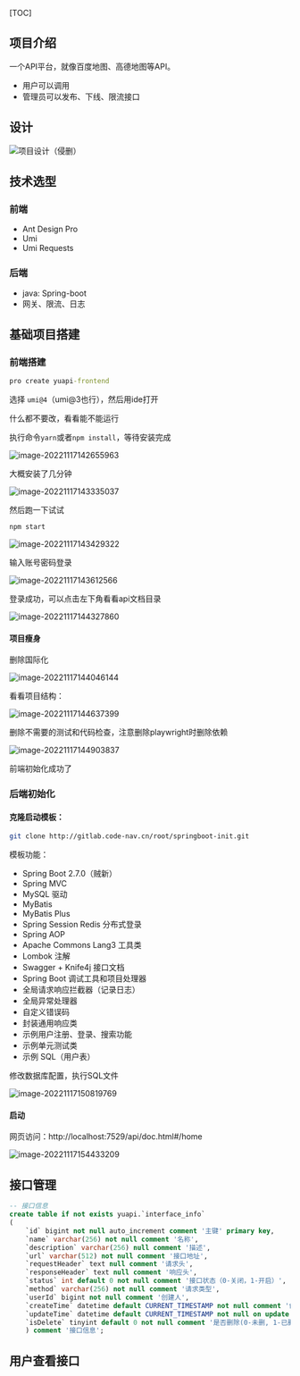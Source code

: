 [TOC]

## 项目介绍
一个API平台，就像百度地图、高德地图等API。
- 用户可以调用
- 管理员可以发布、下线、限流接口


## 设计

![项目设计（侵删）](https://pic-1257412153.cos.ap-nanjing.myqcloud.com/images/images/2022/11/17/20221117141440-51a5bc.png)

## 技术选型

### 前端

- Ant Design Pro
- Umi
- Umi Requests

### 后端

- java: Spring-boot
- 网关、限流、日志



## 基础项目搭建

### 前端搭建

```cmd
pro create yuapi-frontend
```

选择 `umi@4`（umi@3也行），然后用ide打开

什么都不要改，看看能不能运行

执行命令`yarn`或者`npm install`，等待安装完成

![image-20221117142655963](https://pic-1257412153.cos.ap-nanjing.myqcloud.com/images/2022/11/17/image-20221117142655963-5fe1eb.png)

大概安装了几分钟

![image-20221117143335037](https://pic-1257412153.cos.ap-nanjing.myqcloud.com/images/2022/11/17/image-20221117143335037-d6bbbe.png)

然后跑一下试试

```bash
npm start
```

![image-20221117143429322](https://pic-1257412153.cos.ap-nanjing.myqcloud.com/images/2022/11/17/image-20221117143429322-3e08fd.png)

输入账号密码登录

![image-20221117143612566](https://pic-1257412153.cos.ap-nanjing.myqcloud.com/images/2022/11/17/image-20221117143612566-9dbd25.png)

登录成功，可以点击左下角看看api文档目录

![image-20221117144327860](https://pic-1257412153.cos.ap-nanjing.myqcloud.com/images/2022/11/17/image-20221117144327860-ce6ff8.png)



#### 项目瘦身

删除国际化

![image-20221117144046144](https://pic-1257412153.cos.ap-nanjing.myqcloud.com/images/2022/11/17/image-20221117144046144-9d7e80.png)

看看项目结构：

![image-20221117144637399](https://pic-1257412153.cos.ap-nanjing.myqcloud.com/images/2022/11/17/image-20221117144637399-86ea33.png)

删除不需要的测试和代码检查，注意删除playwright时删除依赖

![image-20221117144903837](https://pic-1257412153.cos.ap-nanjing.myqcloud.com/images/2022/11/17/image-20221117144903837-7bc1be.png)



前端初始化成功了





### 后端初始化

#### 克隆启动模板：

```bash
git clone http://gitlab.code-nav.cn/root/springboot-init.git
```

模板功能：

- Spring Boot 2.7.0（贼新）
- Spring MVC
- MySQL 驱动
- MyBatis
- MyBatis Plus
- Spring Session Redis 分布式登录
- Spring AOP
- Apache Commons Lang3 工具类
- Lombok 注解
- Swagger + Knife4j 接口文档
- Spring Boot 调试工具和项目处理器
- 全局请求响应拦截器（记录日志）
- 全局异常处理器
- 自定义错误码
- 封装通用响应类
- 示例用户注册、登录、搜索功能
- 示例单元测试类
- 示例 SQL（用户表）



修改数据库配置，执行SQL文件

![image-20221117150819769](https://pic-1257412153.cos.ap-nanjing.myqcloud.com/images/2022/11/17/image-20221117150819769-0e80b2.png)

#### 启动

网页访问：http://localhost:7529/api/doc.html#/home

![image-20221117154433209](https://pic-1257412153.cos.ap-nanjing.myqcloud.com/images/2022/11/17/image-20221117154433209-0dd102.png)



## 接口管理

```sql
-- 接口信息
create table if not exists yuapi.`interface_info`
(
    `id` bigint not null auto_increment comment '主键' primary key,
    `name` varchar(256) not null comment '名称',
    `description` varchar(256) null comment '描述',
    `url` varchar(512) not null comment '接口地址',
    `requestHeader` text null comment '请求头',
    `responseHeader` text null comment '响应头',
    `status` int default 0 not null comment '接口状态（0-关闭，1-开启）',
    `method` varchar(256) not null comment '请求类型',
    `userId` bigint not null comment '创建人',
    `createTime` datetime default CURRENT_TIMESTAMP not null comment '创建时间',
    `updateTime` datetime default CURRENT_TIMESTAMP not null on update CURRENT_TIMESTAMP comment '更新时间',
    `isDelete` tinyint default 0 not null comment '是否删除(0-未删, 1-已删)'
    ) comment '接口信息';
```




## 用户查看接口